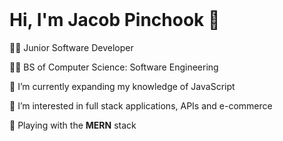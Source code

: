 <br />

# Hi, I'm Jacob Pinchook 👋

👨‍💻 Junior Software Developer

🧑‍🎓 BS of Computer Science: Software Engineering

🌱 I’m currently expanding my knowledge of JavaScript

👀 I’m interested in full stack applications, APIs and e-commerce

🤹 Playing with the **MERN** stack

<br />
